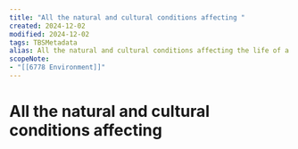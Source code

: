 ```yaml
---
title: "All the natural and cultural conditions affecting "
created: 2024-12-02
modified: 2024-12-02
tags: TBSMetadata
alias: All the natural and cultural conditions affecting the life of a living organism.
scopeNote:
- "[[6778 Environment]]"
---
```

# All the natural and cultural conditions affecting
